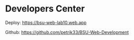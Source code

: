 # Developers Center

Deploy: https://bsu-web-lab10.web.app

Github: https://github.com/petrik33/BSU-Web-Development